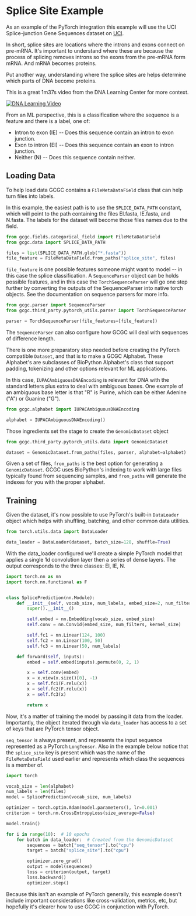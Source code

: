 # Splice Site Example

As an example of the PyTorch integration this example will use the UCI Splice-junction Gene
Sequences dataset on [UCI][uci].

In short, splice sites are locations where the introns and exons connect on pre-mRNA. It's important
to understand where these are because the process of splicing removes introns so the exons
from the pre-mRNA form mRNA. And mRNA becomes proteins.

Put another way, understanding where the splice sites are helps determine which parts of DNA become
proteins.

This is a great 1m37s video from the DNA Learning Center for more context.

[![DNA Learning Video](https://img.youtube.com/vi/aVgwr0QpYNE/0.jpg)](https://www.youtube.com/watch?v=aVgwr0QpYNE)

From an ML perspective, this is a classification where the sequence is a feature and there is a
label, one of:

- Intron to exon (IE) -- Does this sequence contain an intron to exon junction.
- Exon to intron (EI) -- Does this sequence contain an exon to intron junction.
- Neither (N) -- Does this sequence contain neither.

## Loading Data

To help load data GCGC contains a `FileMetaDataField` class that can help turn files into labels.

In this example, the easiest path is to use the `SPLICE_DATA_PATH` constant, which will point to the
path containing the files EI.fasta, IE.fasta, and N.fasta. The labels for the dataset will become
those files names due to the field.

```python
from gcgc.fields.categorical_field import FileMetaDataField
from gcgc.data import SPLICE_DATA_PATH

files = list(SPLICE_DATA_PATH.glob("*.fasta"))
file_feature = FileMetaDataField.from_paths("splice_site", files)
```

`file_feature` is one possible features someone might want to model -- in this case the splice
classification. A `SequenceParser` object can be holds possible features, and in this case the
`TorchSequenceParser` will go one step further by converting the outputs of the SequenceParser into
native torch objects. See the documentation on sequence parsers for more info.

```python
from gcgc.parser import SequenceParser
from gcgc.third_party.pytorch_utils.parser import TorchSequenceParser

parser = TorchSequenceParser(file_features=[file_feature])
```

The `SequenceParser` can also configure how GCGC will deal with sequences of difference length.

There is one more preparatory step needed before creating the PyTorch compatible `Dataset`,
and that is to make a GCGC Alphabet. These Alphabet's are subclasses of BioPython Alphabet's class
that support padding, tokenizing and other options relevant for ML applications.

In this case, `IUPACAmbiguousDNAEncoding` is relevant for DNA with the standard letters plus
extra to deal with ambiguous bases. One example of an ambiguous base letter is that "R" is Purine,
which can be either Adenine ("A") or Guanine ("G").

```python
from gcgc.alphabet import IUPACAmbiguousDNAEncoding

alphabet = IUPACAmbiguousDNAEncoding()
```

Those ingredients set the stage to create the `GenomicDataset` object

```python
from gcgc.third_party.pytorch_utils.data import GenomicDataset

dataset = GenomicDataset.from_paths(files, parser, alphabet=alphabet)
```

Given a set of files, `from_paths` is the best option for generating a `GenomicDataset`. GCGC uses
BioPython's indexing to work with large files typically found from sequencing samples, and
`from_paths` will generate the indexes for you with the proper alphabet.

## Training

Given the dataset, it's now possible to use PyTorch's built-in `DataLoader` object which helps with
shuffling, batching, and other common data utilities.

```python
from torch.utils.data import DataLoader

data_loader = DataLoader(dataset, batch_size=128, shuffle=True)
```

With the data_loader configured we'll create a simple PyTorch model that applies a single 1d
convolution layer then a series of dense layers. The output corresponds to the three classes: EI,
IE, N.

```python
import torch.nn as nn
import torch.nn.functional as F


class SplicePrediction(nn.Module):
    def __init__(self, vocab_size, num_labels, embed_size=2, num_filters=2, kernel_size=1):
        super().__init__()

        self.embed = nn.Embedding(vocab_size, embed_size)
        self.conv = nn.Conv1d(embed_size, num_filters, kernel_size)

        self.fc1 = nn.Linear(124, 100)
        self.fc2 = nn.Linear(100, 50)
        self.fc3 = nn.Linear(50, num_labels)

    def forward(self, inputs):
        embed = self.embed(inputs).permute(0, 2, 1)

        x = self.conv(embed)
        x = x.view(x.size()[0], -1)
        x = self.fc1(F.relu(x))
        x = self.fc2(F.relu(x))
        x = self.fc3(x)

        return x
```

Now, it's a matter of training the model by passing it data from the loader. Importantly, the
object iterated through via `data_loader` has access to a set of keys that are PyTorch tensor
object.

`seq_tensor` is always present, and represents the input sequence represented as a PyTorch
`LongTensor`. Also in the example below notice that the `splice_site` key is present which was the
name of the `FileMetaDataField` used earlier and represents which class the sequences is a member
of.

```python
import torch

vocab_size = len(alphabet)
num_labels = len(files)
model = SplicePrediction(vocab_size, num_labels)

optimizer = torch.optim.Adam(model.parameters(), lr=0.001)
criterion = torch.nn.CrossEntropyLoss(size_average=False)

model.train()

for i in range(10):  # 10 epochs
    for batch in data_loader:  # Created from the GenomicDataset
        sequences = batch["seq_tensor"].to("cpu")
        target = batch["splice_site"].to("cpu")

        optimizer.zero_grad()
        output = model(sequences)
        loss = criterion(output, target)
        loss.backward()
        optimizer.step()
```

Because this isn't an example of PyTorch generally, this example doesn't include important
considerations like cross-validation, metrics, etc, but hopefully it's clearer how to use GCGC in
conjunction with PyTorch.

[uci]: https://archive.ics.uci.edu/ml/datasets/Molecular+Biology+(Splice-junction+Gene+Sequences)
